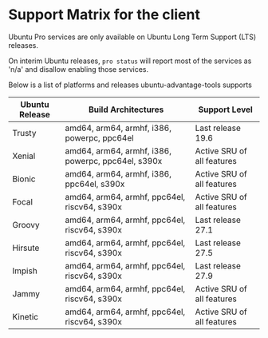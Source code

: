 # Support Matrix for the client

Ubuntu Pro services are only available on Ubuntu Long Term Support (LTS) releases.

On interim Ubuntu releases, `pro status` will report most of the services as 'n/a' and disallow enabling those services.

Below is a list of platforms and releases ubuntu-advantage-tools supports

| Ubuntu Release | Build Architectures                                | Support Level              |
| -------------- | -------------------------------------------------- | -------------------------- |
| Trusty         | amd64, arm64, armhf, i386, powerpc, ppc64el        | Last release 19.6          |
| Xenial         | amd64, arm64, armhf, i386, powerpc, ppc64el, s390x | Active SRU of all features |
| Bionic         | amd64, arm64, armhf, i386, ppc64el, s390x          | Active SRU of all features |
| Focal          | amd64, arm64, armhf, ppc64el, riscv64, s390x       | Active SRU of all features |
| Groovy         | amd64, arm64, armhf, ppc64el, riscv64, s390x       | Last release 27.1          |
| Hirsute        | amd64, arm64, armhf, ppc64el, riscv64, s390x       | Last release 27.5          |
| Impish         | amd64, arm64, armhf, ppc64el, riscv64, s390x       | Last release 27.9          |
| Jammy          | amd64, arm64, armhf, ppc64el, riscv64, s390x       | Active SRU of all features |
| Kinetic        | amd64, arm64, armhf, ppc64el, riscv64, s390x       | Active SRU of all features |
